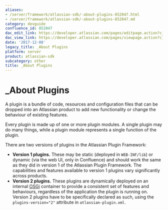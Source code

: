 ```yaml
---
aliases:
- /server/framework/atlassian-sdk/-about-plugins-852047.html
- /server/framework/atlassian-sdk/-about-plugins-852047.md
category: devguide
confluence_id: 852047
dac_edit_link: https://developer.atlassian.com/pages/editpage.action?cjm=wozere&pageId=852047
dac_view_link: https://developer.atlassian.com/pages/viewpage.action?cjm=wozere&pageId=852047
date: '2017-12-08'
legacy_title: _About Plugins
platform: server
product: atlassian-sdk
subcategory: other
title: _About Plugins
---
```

# \_About Plugins

A plugin is a bundle of code, resources and configuration files that can be dropped into an Atlassian product to add new functionality or change the behaviour of existing features.

Every plugin is made up of one or more plugin modules. A single plugin may do many things, while a plugin module represents a single function of the plugin.

There are two versions of plugins in the Atlassian Plugin Framework:

-   **Version 1 plugins.** These may be static (deployed in `WEB-INF/lib`) or dynamic (via the web UI, only in Confluence) and should work the same as they did in version 1 of the Atlassian Plugin Framework. The capabilities and features available to version 1 plugins vary significantly across products.
-   **Version 2 plugins.** These plugins are dynamically deployed on an internal <a href="http://osgi.org" class="external-link">OSGi</a> container to provide a consistent set of features and behaviours, regardless of the application the plugin is running on. Version 2 plugins have to be specifically declared as such, using the `plugins-version="2"` attribute in `atlassian-plugin.xml`.
